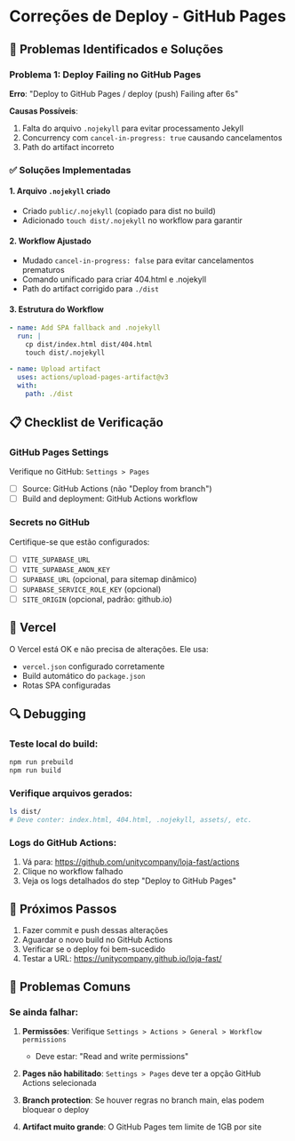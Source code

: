 # Correções de Deploy - GitHub Pages

## 🔧 Problemas Identificados e Soluções

### Problema 1: Deploy Failing no GitHub Pages
**Erro**: "Deploy to GitHub Pages / deploy (push) Failing after 6s"

**Causas Possíveis**:
1. Falta do arquivo `.nojekyll` para evitar processamento Jekyll
2. Concurrency com `cancel-in-progress: true` causando cancelamentos
3. Path do artifact incorreto

### ✅ Soluções Implementadas

#### 1. Arquivo `.nojekyll` criado
- Criado `public/.nojekyll` (copiado para dist no build)
- Adicionado `touch dist/.nojekyll` no workflow para garantir

#### 2. Workflow Ajustado
- Mudado `cancel-in-progress: false` para evitar cancelamentos prematuros
- Comando unificado para criar 404.html e .nojekyll
- Path do artifact corrigido para `./dist`

#### 3. Estrutura do Workflow

```yaml
- name: Add SPA fallback and .nojekyll
  run: |
    cp dist/index.html dist/404.html
    touch dist/.nojekyll

- name: Upload artifact
  uses: actions/upload-pages-artifact@v3
  with:
    path: ./dist
```

## 📋 Checklist de Verificação

### GitHub Pages Settings
Verifique no GitHub: `Settings > Pages`
- [ ] Source: GitHub Actions (não "Deploy from branch")
- [ ] Build and deployment: GitHub Actions workflow

### Secrets no GitHub
Certifique-se que estão configurados:
- [ ] `VITE_SUPABASE_URL`
- [ ] `VITE_SUPABASE_ANON_KEY`
- [ ] `SUPABASE_URL` (opcional, para sitemap dinâmico)
- [ ] `SUPABASE_SERVICE_ROLE_KEY` (opcional)
- [ ] `SITE_ORIGIN` (opcional, padrão: github.io)

## 🚀 Vercel
O Vercel está OK e não precisa de alterações. Ele usa:
- `vercel.json` configurado corretamente
- Build automático do `package.json`
- Rotas SPA configuradas

## 🔍 Debugging

### Teste local do build:
```bash
npm run prebuild
npm run build
```

### Verifique arquivos gerados:
```bash
ls dist/
# Deve conter: index.html, 404.html, .nojekyll, assets/, etc.
```

### Logs do GitHub Actions:
1. Vá para: https://github.com/unitycompany/loja-fast/actions
2. Clique no workflow falhado
3. Veja os logs detalhados do step "Deploy to GitHub Pages"

## 📌 Próximos Passos

1. Fazer commit e push dessas alterações
2. Aguardar o novo build no GitHub Actions
3. Verificar se o deploy foi bem-sucedido
4. Testar a URL: https://unitycompany.github.io/loja-fast/

## 🐛 Problemas Comuns

### Se ainda falhar:
1. **Permissões**: Verifique `Settings > Actions > General > Workflow permissions`
   - Deve estar: "Read and write permissions"
   
2. **Pages não habilitado**: `Settings > Pages` deve ter a opção GitHub Actions selecionada

3. **Branch protection**: Se houver regras no branch main, elas podem bloquear o deploy

4. **Artifact muito grande**: O GitHub Pages tem limite de 1GB por site
